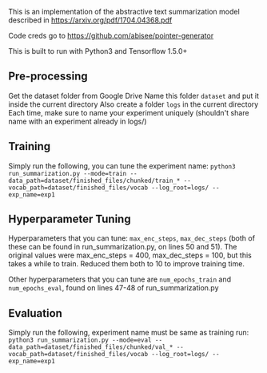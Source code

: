 This is an implementation of the abstractive text summarization model described in https://arxiv.org/pdf/1704.04368.pdf

Code creds go to https://github.com/abisee/pointer-generator

This is built to run with Python3 and Tensorflow 1.5.0+

## Pre-processing
Get the dataset folder from Google Drive
Name this folder `dataset` and put it inside the current directory
Also create a folder `logs` in the current directory
Each time, make sure to name your experiment uniquely (shouldn't share name with an experiment already in logs/)

## Training
Simply run the following, you can tune the experiment name:
`python3 run_summarization.py --mode=train --data_path=dataset/finished_files/chunked/train_* --vocab_path=dataset/finished_files/vocab --log_root=logs/ --exp_name=exp1`

## Hyperparameter Tuning
Hyperparameters that you can tune: `max_enc_steps`, `max_dec_steps` (both of these can be found in run_summarization.py, on lines 50 and 51). The original values were max_enc_steps = 400, max_dec_steps = 100, but this takes a while to train. Reduced them both to 10 to improve training time.

Other hyperparameters that you can tune are `num_epochs_train` and `num_epochs_eval`, found on lines 47-48 of run_summarization.py

## Evaluation
Simply run the following, experiment name must be same as training run:
`python3 run_summarization.py --mode=eval --data_path=dataset/finished_files/chunked/val_* --vocab_path=dataset/finished_files/vocab --log_root=logs/ --exp_name=exp1`

